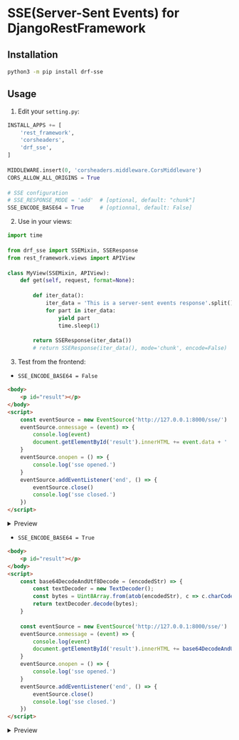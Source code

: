 # SSE(Server-Sent Events) for DjangoRestFramework

## Installation

```bash
python3 -m pip install drf-sse
```

## Usage

1. Edit your `setting.py`:
```python
INSTALL_APPS += [
    'rest_framework',
    'corsheaders',
    'drf_sse',
]

MIDDLEWARE.insert(0, 'corsheaders.middleware.CorsMiddleware')
CORS_ALLOW_ALL_ORIGINS = True

# SSE configuration
# SSE_RESPONSE_MODE = 'add'  # [optional, default: "chunk"]
SSE_ENCODE_BASE64 = True     # [optionnal, default: False]
```

2. Use in your views:

```python
import time

from drf_sse import SSEMixin, SSEResponse
from rest_framework.views import APIView

class MyView(SSEMixin, APIView):
    def get(self, request, format=None):

        def iter_data():
            iter_data = 'This is a server-sent events response'.split()
            for part in iter_data:
                yield part
                time.sleep(1)

        return SSEResponse(iter_data())
        # return SSEResponse(iter_data(), mode='chunk', encode=False)  # will overwrite settings
```

3. Test from the frontend:

- `SSE_ENCODE_BASE64 = False`

```html
<body>
    <p id="result"></p>
</body>
<script>
    const eventSource = new EventSource('http://127.0.0.1:8000/sse/')
    eventSource.onmessage = (event) => {
        console.log(event)
        document.getElementById('result').innerHTML += event.data + ' '
    }
    eventSource.onopen = () => {
        console.log('sse opened.')
    }
    eventSource.addEventListener('end', () => {
        eventSource.close()
        console.log('sse closed.')
    })
</script>
```

<details>
<summary>Preview</summary>
<img src="/src/sse.png" widt="60%"/>
</details>

- `SSE_ENCODE_BASE64 = True`

```html
<body>
    <p id="result"></p>
</body>
<script>
    const base64DecodeAndUtf8Decode = (encodedStr) => {
        const textDecoder = new TextDecoder();
        const bytes = Uint8Array.from(atob(encodedStr), c => c.charCodeAt(0));
        return textDecoder.decode(bytes);
    }

    const eventSource = new EventSource('http://127.0.0.1:8000/sse/')
    eventSource.onmessage = (event) => {
        console.log(event)
        document.getElementById('result').innerHTML += base64DecodeAndUtf8Decode(event.data) + ' '
    }
    eventSource.onopen = () => {
        console.log('sse opened.')
    }
    eventSource.addEventListener('end', () => {
        eventSource.close()
        console.log('sse closed.')
    })
</script>
```

<details>
<summary>Preview</summary>
<img src="/src/sse-encode.png" widt="60%"/>
</details>
